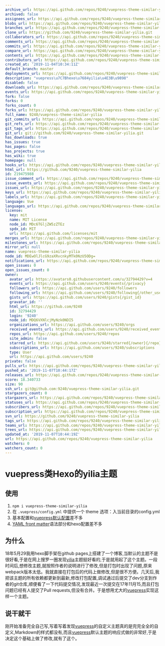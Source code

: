 ```yaml
---
archive_url: https://api.github.com/repos/9240/vuepress-theme-similar-yilia/{archive_format}{/ref}
archived: false
assignees_url: https://api.github.com/repos/9240/vuepress-theme-similar-yilia/assignees{/user}
blobs_url: https://api.github.com/repos/9240/vuepress-theme-similar-yilia/git/blobs{/sha}
branches_url: https://api.github.com/repos/9240/vuepress-theme-similar-yilia/branches{/branch}
clone_url: https://github.com/9240/vuepress-theme-similar-yilia.git
collaborators_url: https://api.github.com/repos/9240/vuepress-theme-similar-yilia/collaborators{/collaborator}
comments_url: https://api.github.com/repos/9240/vuepress-theme-similar-yilia/comments{/number}
commits_url: https://api.github.com/repos/9240/vuepress-theme-similar-yilia/commits{/sha}
compare_url: https://api.github.com/repos/9240/vuepress-theme-similar-yilia/compare/{base}...{head}
contents_url: https://api.github.com/repos/9240/vuepress-theme-similar-yilia/contents/{+path}
contributors_url: https://api.github.com/repos/9240/vuepress-theme-similar-yilia/contributors
created_at: '2019-11-04T10:34:11Z'
default_branch: master
deployments_url: https://api.github.com/repos/9240/vuepress-theme-similar-yilia/deployments
description: "vuepress\u7C7Bhexo\u7684yilia\u4E3B\u9898"
disabled: false
downloads_url: https://api.github.com/repos/9240/vuepress-theme-similar-yilia/downloads
events_url: https://api.github.com/repos/9240/vuepress-theme-similar-yilia/events
fork: false
forks: 0
forks_count: 0
forks_url: https://api.github.com/repos/9240/vuepress-theme-similar-yilia/forks
full_name: 9240/vuepress-theme-similar-yilia
git_commits_url: https://api.github.com/repos/9240/vuepress-theme-similar-yilia/git/commits{/sha}
git_refs_url: https://api.github.com/repos/9240/vuepress-theme-similar-yilia/git/refs{/sha}
git_tags_url: https://api.github.com/repos/9240/vuepress-theme-similar-yilia/git/tags{/sha}
git_url: git://github.com/9240/vuepress-theme-similar-yilia.git
has_downloads: true
has_issues: true
has_pages: false
has_projects: true
has_wiki: true
homepage: null
hooks_url: https://api.github.com/repos/9240/vuepress-theme-similar-yilia/hooks
html_url: https://github.com/9240/vuepress-theme-similar-yilia
id: 219475988
issue_comment_url: https://api.github.com/repos/9240/vuepress-theme-similar-yilia/issues/comments{/number}
issue_events_url: https://api.github.com/repos/9240/vuepress-theme-similar-yilia/issues/events{/number}
issues_url: https://api.github.com/repos/9240/vuepress-theme-similar-yilia/issues{/number}
keys_url: https://api.github.com/repos/9240/vuepress-theme-similar-yilia/keys{/key_id}
labels_url: https://api.github.com/repos/9240/vuepress-theme-similar-yilia/labels{/name}
language: Vue
languages_url: https://api.github.com/repos/9240/vuepress-theme-similar-yilia/languages
license:
  key: mit
  name: MIT License
  node_id: MDc6TGljZW5zZTEz
  spdx_id: MIT
  url: https://api.github.com/licenses/mit
merges_url: https://api.github.com/repos/9240/vuepress-theme-similar-yilia/merges
milestones_url: https://api.github.com/repos/9240/vuepress-theme-similar-yilia/milestones{/number}
mirror_url: null
name: vuepress-theme-similar-yilia
node_id: MDEwOlJlcG9zaXRvcnkyMTk0NzU5ODg=
notifications_url: https://api.github.com/repos/9240/vuepress-theme-similar-yilia/notifications{?since,all,participating}
open_issues: 0
open_issues_count: 0
owner:
  avatar_url: https://avatars0.githubusercontent.com/u/32794429?v=4
  events_url: https://api.github.com/users/9240/events{/privacy}
  followers_url: https://api.github.com/users/9240/followers
  following_url: https://api.github.com/users/9240/following{/other_user}
  gists_url: https://api.github.com/users/9240/gists{/gist_id}
  gravatar_id: ''
  html_url: https://github.com/9240
  id: 32794429
  login: '9240'
  node_id: MDQ6VXNlcjMyNzk0NDI5
  organizations_url: https://api.github.com/users/9240/orgs
  received_events_url: https://api.github.com/users/9240/received_events
  repos_url: https://api.github.com/users/9240/repos
  site_admin: false
  starred_url: https://api.github.com/users/9240/starred{/owner}{/repo}
  subscriptions_url: https://api.github.com/users/9240/subscriptions
  type: User
  url: https://api.github.com/users/9240
private: false
pulls_url: https://api.github.com/repos/9240/vuepress-theme-similar-yilia/pulls{/number}
pushed_at: '2019-11-07T10:44:17Z'
releases_url: https://api.github.com/repos/9240/vuepress-theme-similar-yilia/releases{/id}
score: 18.340733
size: 90
ssh_url: git@github.com:9240/vuepress-theme-similar-yilia.git
stargazers_count: 0
stargazers_url: https://api.github.com/repos/9240/vuepress-theme-similar-yilia/stargazers
statuses_url: https://api.github.com/repos/9240/vuepress-theme-similar-yilia/statuses/{sha}
subscribers_url: https://api.github.com/repos/9240/vuepress-theme-similar-yilia/subscribers
subscription_url: https://api.github.com/repos/9240/vuepress-theme-similar-yilia/subscription
svn_url: https://github.com/9240/vuepress-theme-similar-yilia
tags_url: https://api.github.com/repos/9240/vuepress-theme-similar-yilia/tags
teams_url: https://api.github.com/repos/9240/vuepress-theme-similar-yilia/teams
trees_url: https://api.github.com/repos/9240/vuepress-theme-similar-yilia/git/trees{/sha}
updated_at: '2019-11-07T10:44:19Z'
url: https://api.github.com/repos/9240/vuepress-theme-similar-yilia
watchers: 0
watchers_count: 0
---
```

# vuepress类Hexo的yilia主题

## 使用
1. <code>npm i vuepress-theme-similar-yilia</code>
2. 在 <code>.vuepress/config.yml</code> 中提供一个 theme 选项：入当前目录的config.yml
3. 基本配置和[vuepress默认配置](https://www.vuepress.cn/default-theme-config/#%E4%B8%BB%E9%A1%B5-homepage)差不多
4. [YAML front matter](https://jekyllrb.com/docs/frontmatter/)语法部分和hexo配置差不多
## 为什么
18年5月29我用hexo脚手架在github pages上搭建了一个博客,当默认的主题不是很好看,于是在网上搜罗一圈发现[yilia](git@github.com:litten/hexo-theme-yilia.git)主题挺好看的,于是就用起了这个主题。一段时间后,想修改主题,就按照作者的说明进行了修改,但是打包时出现了问题,原来webpack版本太低。我就直接在打包后的代码上做修改,但是很不方便。几天后,我把该主题的所有依赖都更新到最新,修改打包配置,调试通过后提交了dev分支到作者的git仓库,顺便看了一下代码提交情况,发现最近一次提交在17年11月15,而且打包问题已经有人提交了Pull requests,但没有合并。于是想用尤大的[vuepress](https://www.vuepress.cn/)实现这样一个主题。
## 说干就干
刚开始准备完全自己写,写着写着发现[vuepress](https://www.vuepress.cn/)的自定义主题真的是完完全全的自定义,Markdown的样式都没有,而且[vuepress](https://www.vuepress.cn/)默认主题的响应式做的非常好,于是决定这个基础上做了修改,就有了这个。

